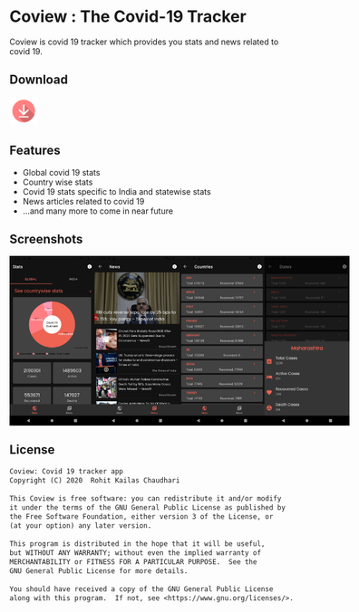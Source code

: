 # Coview : The Covid-19 Tracker
Coview is covid 19 tracker which provides you stats and news related to covid 19.

## Download
<a href="https://github.com/chaudharirohit2810/Coview/raw/1.0/releases/release/coview.apk"><img src="screenshots/download.png" width="50"></a>

## Features
- Global covid 19 stats
- Country wise stats
- Covid 19 stats specific to India and statewise stats
- News articles related to covid 19
- ...and many more to come in near future

## Screenshots
<div style="display:flex;">
<img src="screenshots/Screenshot_1587113720.png" width="150">
<img src="screenshots/Screenshot_1587113698.png" width="150">
<img src="screenshots/Screenshot_1587113760.png" width="150">
<img src="screenshots/Screenshot_1587113780.png" width="150">
</div>

## License
    Coview: Covid 19 tracker app
    Copyright (C) 2020  Rohit Kailas Chaudhari

    This Coview is free software: you can redistribute it and/or modify
    it under the terms of the GNU General Public License as published by
    the Free Software Foundation, either version 3 of the License, or
    (at your option) any later version.

    This program is distributed in the hope that it will be useful,
    but WITHOUT ANY WARRANTY; without even the implied warranty of
    MERCHANTABILITY or FITNESS FOR A PARTICULAR PURPOSE.  See the
    GNU General Public License for more details.

    You should have received a copy of the GNU General Public License
    along with this program.  If not, see <https://www.gnu.org/licenses/>.


